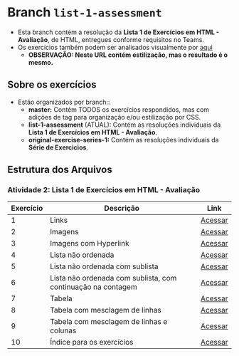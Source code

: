 # Branch ```list-1-assessment```

- Esta branch contém a resolução da **Lista 1 de Exercícios em HTML - Avaliação**, de HTML, entregues conforme requisitos no Teams.
- Os exercícios também podem ser analisados visualmente por [aqui](https://chriskryon.github.io/fatec-desenvolvimento-web-i/atividade_2/)
  - **OBSERVAÇÃO: Neste URL contém estilização, mas o resultado é o mesmo.**

## Sobre os exercícios
- Estão organizados por branch::
  - **master:** Contém TODOS os exercícios respondidos, mas com adições de tag para organização e/ou estilização por CSS.
  - **list-1-assessment** (ATUAL): Contém as resoluções individuais da **Lista 1 de Exercícios em HTML - Avaliação**.
  - **original-exercise-series-1:** Contém as resoluções individuais da **Série de Exercicios**.

## Estrutura dos Arquivos

### **Atividade 2: Lista 1 de Exercícios em HTML - Avaliação**
| Exercício | Descrição  | Link  |
|---|---|--------------------------------------------------------------------------------------------------------------------------------------------------------------------------------------------------------------------------------------------------------------------------------------------------------------------------------------------------------------------------------------------------------------------------------------------------------------------------------------------------------------------------------------------------------------------------------------------------------------------------------------------------------------------------------------------------------------------------------------------------------------------------------------------------------------------------------------------------------------------------------------------------------------------------------------------------------------------------------------------------------------------------------------------------------------------------------|
| 1  | Links | [Acessar](https://github.com/chriskryon/fatec-desenvolvimento-web-i/blob/list-1-assessment/atividade_2/exercicio1.html)  |
| 2  | Imagens | [Acessar](https://github.com/chriskryon/fatec-desenvolvimento-web-i/blob/list-1-assessment/atividade_2/exercicio2.html)  |
| 3  | Imagens com Hyperlink | [Acessar](https://github.com/chriskryon/fatec-desenvolvimento-web-i/blob/list-1-assessment/atividade_2/exercicio3.html)  |
| 4  | Lista não ordenada  | [Acessar](https://github.com/chriskryon/fatec-desenvolvimento-web-i/blob/list-1-assessment/atividade_2/exercicio4.html)  |
| 5  | Lista não ordenada com sublista| [Acessar](https://github.com/chriskryon/fatec-desenvolvimento-web-i/blob/list-1-assessment/atividade_2/exercicio5.html)  |
| 6  | Lista não ordenada com sublista, com continuação na contagem  | [Acessar](https://github.com/chriskryon/fatec-desenvolvimento-web-i/blob/list-1-assessment/atividade_2/exercicio6.html)  |
| 7  | Tabela  | [Acessar](https://github.com/chriskryon/fatec-desenvolvimento-web-i/blob/list-1-assessment/atividade_2/exercicio7.html)  |
| 8  | Tabela com mesclagem de linhas | [Acessar](https://github.com/chriskryon/fatec-desenvolvimento-web-i/blob/list-1-assessment/atividade_2/exercicio8.html)  |
| 9  | Tabela com mesclagem de linhas e colunas| [Acessar](https://github.com/chriskryon/fatec-desenvolvimento-web-i/blob/list-1-assessment/atividade_2/exercicio9.html) |
| 10 | Índice para os exercícios| [Acessar](https://github.com/chriskryon/fatec-desenvolvimento-web-i/blob/list-1-assessment/atividade_2/exercicio10.html) |